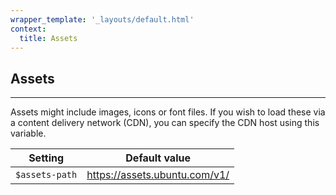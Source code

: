 ```yaml
---
wrapper_template: '_layouts/default.html'
context:
  title: Assets
---
```


## Assets

<hr>

Assets might include images, icons or font files. If you wish to load these via a content delivery network (CDN), you can specify the CDN host using this variable.

| Setting        | Default value                 |
| -------------- | ----------------------------- |
| `$assets-path` | https://assets.ubuntu.com/v1/ |
